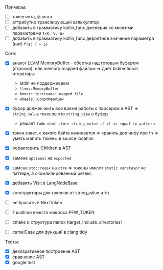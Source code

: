 Примеры:

- [ ] токен инта, флоата
- [ ] аттрибутно транслирующий калькулятор
- [ ] добавить в грамматику kotlin_func дженерик со многими параметрами `T<K, V, W>`
- [ ] добавить в грамматику kotlin_func дефолтное значение параметра (инт) `f(a: T = 5)`

Core:

- [x] аналог LLVM MemoryBuffer - обертка над готовым буфером (строкой), или memory mapped файлом => дает bidirectional итераторы
  - stdin не поддерживаем
  - `llvm::MemoryBuffer`
  - `boost::iostreams::mapped_file`
  - `wheels::ConstMemView`
- [x] буфер должен жить все время работы с парсером и AST => `string_value` токенов это `string_view` в буфер
  - решает `todo dont store string_value if it is equal to pattern`
- [x] токен знает, с какого байта начинается => хранить доп инфу про \n => уметь мапить токены в source location
- [x] рефакторить Children в AST
- [x] замена `optional` на `expected`
- [x] замена `std::regex` на `ctre` => токены имеют `static constexpr` не паттерн, а скомпилированный регекс

- [x] добавить Visit в LangNodeBase
- [x] конструкторы для токенов от string_value и тп
- [ ] не бросать в NextToken
- [ ] ? шаблон вместо макроса PFW_TOKEN
- [ ] cmake и структура папок (target_include_directories)
- [ ] camelCase для функций в clang tidy

Тесты:

- [x] декларативное построение AST
- [x] сравнение AST
- [x] google test
